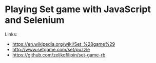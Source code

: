 # Playing Set game with JavaScript and Selenium

Links:

- https://en.wikipedia.org/wiki/Set_%28game%29
- http://www.setgame.com/set/puzzle
- https://github.com/zeljkofilipin/set-game-rb
